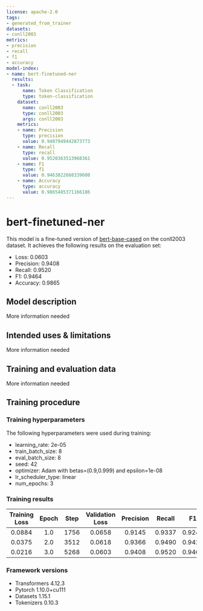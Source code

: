 ```yaml
---
license: apache-2.0
tags:
- generated_from_trainer
datasets:
- conll2003
metrics:
- precision
- recall
- f1
- accuracy
model-index:
- name: bert-finetuned-ner
  results:
  - task:
      name: Token Classification
      type: token-classification
    dataset:
      name: conll2003
      type: conll2003
      args: conll2003
    metrics:
    - name: Precision
      type: precision
      value: 0.9407949442873773
    - name: Recall
      type: recall
      value: 0.9520363513968361
    - name: F1
      type: f1
      value: 0.9463822668339608
    - name: Accuracy
      type: accuracy
      value: 0.9865485371166186
---
```


<!-- This model card has been generated automatically according to the information the Trainer had access to. You
should probably proofread and complete it, then remove this comment. -->

# bert-finetuned-ner

This model is a fine-tuned version of [bert-base-cased](https://huggingface.co/bert-base-cased) on the conll2003 dataset.
It achieves the following results on the evaluation set:
- Loss: 0.0603
- Precision: 0.9408
- Recall: 0.9520
- F1: 0.9464
- Accuracy: 0.9865

## Model description

More information needed

## Intended uses & limitations

More information needed

## Training and evaluation data

More information needed

## Training procedure

### Training hyperparameters

The following hyperparameters were used during training:
- learning_rate: 2e-05
- train_batch_size: 8
- eval_batch_size: 8
- seed: 42
- optimizer: Adam with betas=(0.9,0.999) and epsilon=1e-08
- lr_scheduler_type: linear
- num_epochs: 3

### Training results

| Training Loss | Epoch | Step | Validation Loss | Precision | Recall | F1     | Accuracy |
|:-------------:|:-----:|:----:|:---------------:|:---------:|:------:|:------:|:--------:|
| 0.0884        | 1.0   | 1756 | 0.0658          | 0.9145    | 0.9337 | 0.9240 | 0.9827   |
| 0.0375        | 2.0   | 3512 | 0.0618          | 0.9366    | 0.9490 | 0.9427 | 0.9864   |
| 0.0216        | 3.0   | 5268 | 0.0603          | 0.9408    | 0.9520 | 0.9464 | 0.9865   |


### Framework versions

- Transformers 4.12.3
- Pytorch 1.10.0+cu111
- Datasets 1.15.1
- Tokenizers 0.10.3
